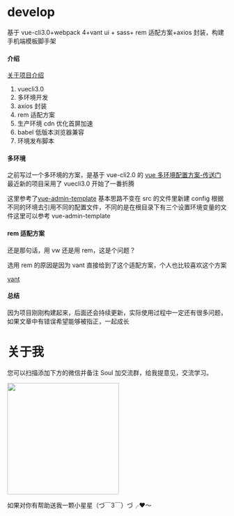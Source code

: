 # develop

基于 vue-cli3.0+webpack 4+vant ui + sass+ rem 适配方案+axios 封装，构建手机端模板脚手架

#### 介绍

[关于项目介绍](https://segmentfault.com/a/1190000019275330)

1.  vuecli3.0
2.  多环境开发
3.  axios 封装
4.  rem 适配方案
5.  生产环境 cdn 优化首屏加速
6.  babel 低版本浏览器兼容
7.  环境发布脚本

#### 多环境

之前写过一个多环境的方案，是基于 vue-cli2.0 的 [vue 多环境配置方案-传送门](https://segmentfault.com/a/1190000019136606)
最近新的项目采用了 vuecli3.0 开始了一番折腾

这里参考了[vue-admin-template](https://github.com/PanJiaChen/vue-admin-template) 基本思路不变在 src 的文件里新建 config
根据不同的环境去引用不同的配置文件，不同的是在根目录下有三个设置环境变量的文件这里可以参考 vue-admin-template

#### rem 适配方案

还是那句话，用 vw 还是用 rem，这是个问题？

选用 rem 的原因是因为 vant 直接给到了这个适配方案，个人也比较喜欢这个方案

[vant](https://youzan.github.io/vant/#/zh-CN/quickstart)

#### 总结

因为项目刚刚构建起来，后面还会持续更新，实际使用过程中一定还有很多问题，如果文章中有错误希望能够被指正，一起成长

# 关于我

您可以扫描添加下方的微信并备注 Soul 加交流群，给我提意见，交流学习。

<p>
  <img src="https://tweapp.top1buyer.com/mine.jpg" width="256" style="display:inline;">
</p>
 
如果对你有帮助送我一颗小星星（づ￣3￣）づ╭❤～

